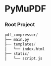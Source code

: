 # PyMuPDF

### Root Project
```python
pdf_compressor/
├── main.py
├── templates/
│   └── index.html
├── static/
│   └── script.js

```